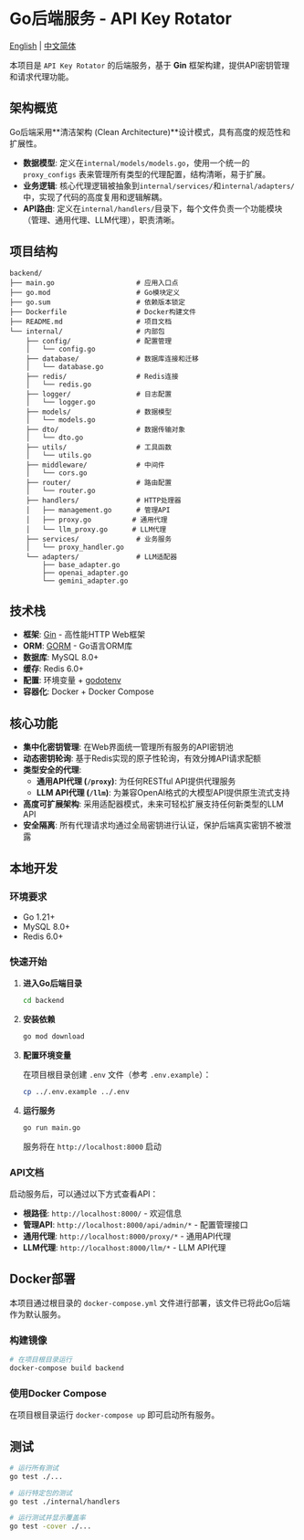 # Go后端服务 - API Key Rotator

[English](README.md) | [中文简体](README_CN.md)

本项目是 `API Key Rotator` 的后端服务，基于 **Gin** 框架构建，提供API密钥管理和请求代理功能。

## 架构概览

Go后端采用**清洁架构 (Clean Architecture)**设计模式，具有高度的规范性和扩展性。

*   **数据模型**: 定义在`internal/models/models.go`，使用一个统一的 `proxy_configs` 表来管理所有类型的代理配置，结构清晰，易于扩展。
*   **业务逻辑**: 核心代理逻辑被抽象到`internal/services/`和`internal/adapters/`中，实现了代码的高度复用和逻辑解耦。
*   **API路由**: 定义在`internal/handlers/`目录下，每个文件负责一个功能模块（管理、通用代理、LLM代理），职责清晰。

## 项目结构

```
backend/
├── main.go                    # 应用入口点
├── go.mod                     # Go模块定义
├── go.sum                     # 依赖版本锁定
├── Dockerfile                 # Docker构建文件
├── README.md                  # 项目文档
└── internal/                  # 内部包
    ├── config/                # 配置管理
    │   └── config.go
    ├── database/              # 数据库连接和迁移
    │   └── database.go
    ├── redis/                 # Redis连接
    │   └── redis.go
    ├── logger/                # 日志配置
    │   └── logger.go
    ├── models/                # 数据模型
    │   └── models.go
    ├── dto/                   # 数据传输对象
    │   └── dto.go
    ├── utils/                 # 工具函数
    │   └── utils.go
    ├── middleware/            # 中间件
    │   └── cors.go
    ├── router/                # 路由配置
    │   └── router.go
    ├── handlers/              # HTTP处理器
    │   ├── management.go      # 管理API
    │   ├── proxy.go          # 通用代理
    │   └── llm_proxy.go      # LLM代理
    ├── services/              # 业务服务
    │   └── proxy_handler.go
    └── adapters/              # LLM适配器
        ├── base_adapter.go
        ├── openai_adapter.go
        └── gemini_adapter.go
```

## 技术栈

*   **框架**: [Gin](https://gin-gonic.com/) - 高性能HTTP Web框架
*   **ORM**: [GORM](https://gorm.io/) - Go语言ORM库
*   **数据库**: MySQL 8.0+
*   **缓存**: Redis 6.0+
*   **配置**: 环境变量 + [godotenv](https://github.com/joho/godotenv)
*   **容器化**: Docker + Docker Compose

## 核心功能

*   **集中化密钥管理**: 在Web界面统一管理所有服务的API密钥池
*   **动态密钥轮询**: 基于Redis实现的原子性轮询，有效分摊API请求配额
*   **类型安全的代理**:
    *   **通用API代理 (`/proxy`)**: 为任何RESTful API提供代理服务
    *   **LLM API代理 (`/llm`)**: 为兼容OpenAI格式的大模型API提供原生流式支持
*   **高度可扩展架构**: 采用适配器模式，未来可轻松扩展支持任何新类型的LLM API
*   **安全隔离**: 所有代理请求均通过全局密钥进行认证，保护后端真实密钥不被泄露

## 本地开发

### 环境要求

*   Go 1.21+
*   MySQL 8.0+
*   Redis 6.0+

### 快速开始

1. **进入Go后端目录**
   ```bash
   cd backend
   ```

2. **安装依赖**
   ```bash
   go mod download
   ```

3. **配置环境变量**
   
   在项目根目录创建 `.env` 文件（参考 `.env.example`）：
   ```bash
   cp ../.env.example ../.env
   ```

4. **运行服务**
   ```bash
   go run main.go
   ```

   服务将在 `http://localhost:8000` 启动

### API文档

启动服务后，可以通过以下方式查看API：

*   **根路径**: `http://localhost:8000/` - 欢迎信息
*   **管理API**: `http://localhost:8000/api/admin/*` - 配置管理接口
*   **通用代理**: `http://localhost:8000/proxy/*` - 通用API代理
*   **LLM代理**: `http://localhost:8000/llm/*` - LLM API代理

## Docker部署

本项目通过根目录的 `docker-compose.yml` 文件进行部署，该文件已将此Go后端作为默认服务。

### 构建镜像

```bash
# 在项目根目录运行
docker-compose build backend
```

### 使用Docker Compose

在项目根目录运行 `docker-compose up` 即可启动所有服务。

## 测试

```bash
# 运行所有测试
go test ./...

# 运行特定包的测试
go test ./internal/handlers

# 运行测试并显示覆盖率
go test -cover ./...
```